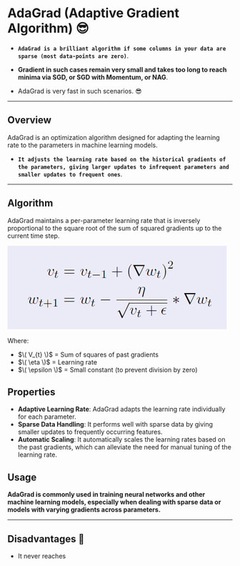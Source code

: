 # AdaGrad (Adaptive Gradient Algorithm) 😎

- **`AdaGrad is a brilliant algorithm if some columns in your data are sparse (most data-points are zero)`**.

- **Gradient in such cases remain very small and takes too long to reach minima via SGD, or SGD with Momentum, or NAG**.

- AdaGrad is very fast in such scenarios. 😎

---

## Overview

AdaGrad is an optimization algorithm designed for adapting the learning rate to the parameters in machine learning models.

- **`It adjusts the learning rate based on the historical gradients of the parameters, giving larger updates to infrequent parameters and smaller updates to frequent ones`**.

---

## Algorithm

AdaGrad maintains a per-parameter learning rate that is inversely proportional to the square root of the sum of squared gradients up to the current time step.

![AdaGrad formula](./assets/AdaGrad/AdaGrad_Formula.png)


Where:

- $\( V_{t} \)$ = Sum of squares of past gradients
- $\( \eta \)$ = Learning rate
- $\( \epsilon \)$ = Small constant (to prevent division by zero)

## Properties

- **Adaptive Learning Rate**: AdaGrad adapts the learning rate individually for each parameter.
- **Sparse Data Handling**: It performs well with sparse data by giving smaller updates to frequently occurring features.
- **Automatic Scaling**: It automatically scales the learning rates based on the past gradients, which can alleviate the need for manual tuning of the learning rate.

## Usage

**AdaGrad is commonly used in training neural networks and other machine learning models, especially when dealing with sparse data or models with varying gradients across parameters.**


---

## Disadvantages 🚫

- It never reaches